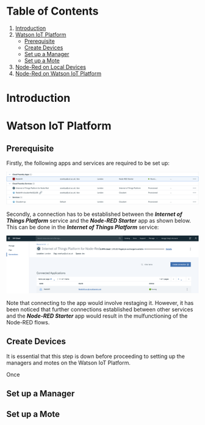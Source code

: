Table of Contents
=================
1. [Introduction](#introduction)
1. [Watson IoT Platform](#watson-iot-platform)
    * [Prerequisite](#prerequisite)
    * [Create Devices](#create-devices)
    * [Set up a Manager](#set-up-a-manager)
    * [Set up a Mote](#set-up-a-mote)
1. [Node-Red on Local Devices](#node-red-on-local-devices)
1. [Node-Red on Watson IoT Platform](#node-red-on-watson-iot-platform)

# Introduction #

# Watson IoT Platform #

## Prerequisite ##
Firstly, the following apps and services are required to be set up:

![](images/ibm-cloud-apps.png)

Secondly, a connection has to be established between the __*Internet of Things Platform*__ service and the __*Node-RED Starter*__ app as shown below. This can be done in the __*Internet of Things Platform*__ service:

![](images/watson-iot-connections.png)

Note that connecting to the app would involve restaging it. However, it has been noticed that further connections established between other services and the __*Node-RED Starter*__ app would result in the mulfunctioning of the Node-RED flows.

## Create Devices ##
It is essential that this step is down before proceeding to setting up the managers and motes on the Watson IoT Platform.

Once

## Set up a Manager ##

## Set up a Mote ##
